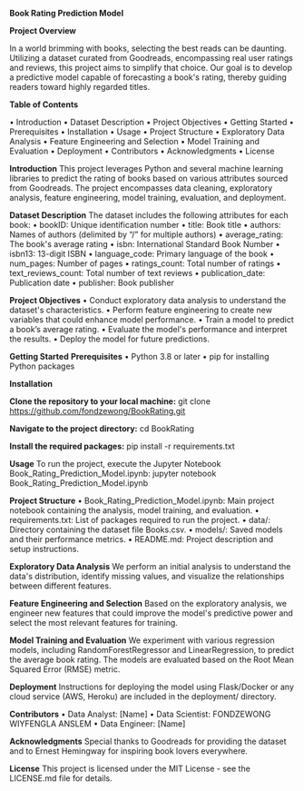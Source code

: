 **Book Rating Prediction Model**

**Project Overview**

In a world brimming with books, selecting the best reads can be daunting. Utilizing a dataset curated from Goodreads, encompassing real user ratings and reviews, this project aims to simplify that choice. Our goal is to develop a predictive model capable of forecasting a book's rating, thereby guiding readers toward highly regarded titles.

**Table of Contents**

•	Introduction
•	Dataset Description
•	Project Objectives
•	Getting Started
•	Prerequisites
•	Installation
•	Usage
•	Project Structure
•	Exploratory Data Analysis
•	Feature Engineering and Selection
•	Model Training and Evaluation
•	Deployment
•	Contributors
•	Acknowledgments
•	License

**Introduction**
This project leverages Python and several machine learning libraries to predict the rating of books based on various attributes sourced from Goodreads. The project encompasses data cleaning, exploratory analysis, feature engineering, model training, evaluation, and deployment.

**Dataset Description**
The dataset includes the following attributes for each book:
    •	bookID: Unique identification number
    •	title: Book title
    •	authors: Names of authors (delimited by “/” for multiple authors)
    •	average_rating: The book's average rating
    •	isbn: International Standard Book Number
    •	isbn13: 13-digit ISBN
    •	language_code: Primary language of the book
    •	num_pages: Number of pages
    •	ratings_count: Total number of ratings
    •	text_reviews_count: Total number of text reviews
    •	publication_date: Publication date
    •	publisher: Book publisher

**Project Objectives**
    •	Conduct exploratory data analysis to understand the dataset's characteristics.
    •	Perform feature engineering to create new variables that could enhance model performance.
    •	Train a model to predict a book’s average rating.
    •	Evaluate the model's performance and interpret the results.
    •	Deploy the model for future predictions.

**Getting Started**
**Prerequisites**
    •	Python 3.8 or later
    •	pip for installing Python packages

**Installation**

**Clone the repository to your local machine:**
git clone https://github.com/fondzewong/BookRating.git 

**Navigate to the project directory:**
cd BookRating 

**Install the required packages:**
pip install -r requirements.txt 


**Usage**
To run the project, execute the Jupyter Notebook Book_Rating_Prediction_Model.ipynb:
jupyter notebook Book_Rating_Prediction_Model.ipynb 

**Project Structure**
•	Book_Rating_Prediction_Model.ipynb: Main project notebook containing the analysis, model training, and evaluation.
•	requirements.txt: List of packages required to run the project.
•	data/: Directory containing the dataset file Books.csv.
•	models/: Saved models and their performance metrics.
•	README.md: Project description and setup instructions.

**Exploratory Data Analysis**
We perform an initial analysis to understand the data's distribution, identify missing values, and visualize the relationships between different features.

**Feature Engineering and Selection**
Based on the exploratory analysis, we engineer new features that could improve the model's predictive power and select the most relevant features for training.

**Model Training and Evaluation**
We experiment with various regression models, including RandomForestRegressor and LinearRegression, to predict the average book rating. The models are evaluated based on the Root Mean Squared Error (RMSE) metric.

**Deployment**
Instructions for deploying the model using Flask/Docker or any cloud service (AWS, Heroku) are included in the deployment/ directory.

**Contributors**
  •	Data Analyst: [Name]
  •	Data Scientist: FONDZEWONG WIYFENGLA ANSLEM
  •	Data Engineer: [Name]

**Acknowledgments**
Special thanks to Goodreads for providing the dataset and to Ernest Hemingway for inspiring book lovers everywhere.

**License**
This project is licensed under the MIT License - see the LICENSE.md file for details.

